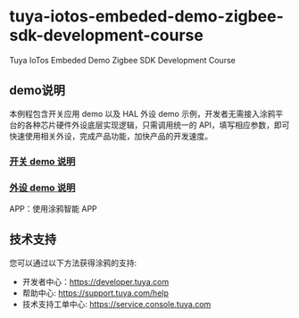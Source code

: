 # tuya-iotos-embeded-demo-zigbee-sdk-development-course
Tuya IoTos Embeded Demo Zigbee SDK Development Course


## demo说明

本例程包含开关应用 demo 以及 HAL 外设 demo 示例，开发者无需接入涂鸦平台的各种芯片硬件外设底层实现逻辑，只需调用统一的 API，填写相应参数，即可快速使用相关外设，完成产品功能，加快产品的开发速度。


### [开关 demo 说明](https://registry.code.tuya-inc.top/hardware_developer/tuya-zigbee-sdk-development-course/-/blob/master/docs/3.%E5%BF%AB%E9%80%9F%E5%85%A5%E9%97%A8.md)
### [外设 demo 说明](https://registry.code.tuya-inc.top/hardware_developer/tuya-zigbee-sdk-development-course/-/blob/master/docs/7.HAL%20API%20%E6%8E%A5%E5%8F%A3%E8%AF%B4%E6%98%8E.md)

APP：使用涂鸦智能 APP


## 技术支持

您可以通过以下方法获得涂鸦的支持:

- 开发者中心：https://developer.tuya.com
- 帮助中心: https://support.tuya.com/help
- 技术支持工单中心: https://service.console.tuya.com 
